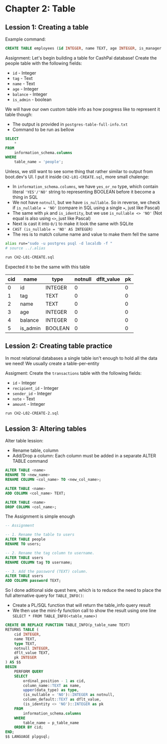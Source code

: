 # Chapter 2: Table

## Lession 1: Creating a table

Example command:

```sql
CREATE TABLE employees (id INTEGER, name TEXT, age INTEGER, is_manager BOOLEAN, salary INTEGER);
```

Assignment: Let's begin building a table for CashPal database! Create the people table with the following fields:

- `id` - Integer
- `tag` - Text
- `name` - Text
- `age` - Integer
- `balance` - Integer
- `is_admin` - boolean

We will have our own custom table info as how posgress like to represent it table though:

- The output is provided in `postgres-table-full-info.txt`
- Command to be run as bellow

```sql
SELECT
    *
FROM
    information_schema.columns
WHERE
    table_name = 'people';
```

Unless, we still want to see some thing that rather similar to output from boot.dev's UI. I put it inside `CH2-L01-CREATE.sql`, more small chalenge:

- In `information_schema.columns`, we have `yes_or_no` type, which contain literal `'YES'/'NO'` string to representing BOOLEAN before it become a thing in SQL
- We not have `notnull`, but we have `is_nullable`. So in reverse, we check if `is_nullable = 'NO'` (compare in SQL using a single `=`, just like Pascal)
- The same with `pk` and `is_identity`, but we use `is_nullable <> 'NO'` (Not equal is also using `<>`, just like Pascal)
- Next is cast it into `0/1` to make it look the same with SQLite
- `CAST (is_nullable = 'NO' AS INTEGER)`
- The res is to match colume name and value to make them fell the same

```sh
alias run="sudo -u postgres psql -d localdb -f "
# source ../.alias

run CH2-L01-CREATE.sql
```

Expected it to be the same with this table

| cid | name     | type    | notnull | dflt_value | pk  |
| --- | -------- | ------- | ------- | ---------- | --- |
| 0   | id       | INTEGER | 0       |            | 0   |
| 1   | tag      | TEXT    | 0       |            | 0   |
| 2   | name     | TEXT    | 0       |            | 0   |
| 3   | age      | INTEGER | 0       |            | 0   |
| 4   | balance  | INTEGER | 0       |            | 0   |
| 5   | is_admin | BOOLEAN | 0       |            | 0   |

## Lession 2: Creating table practice

In most relational databases a single table isn't enough to hold all the data we need! We usually create a table-per-entity

Assigment: Create the `transactions` table with the following fields:

- `id` - Integer
- `recipient_id` - Integer
- `sender_id` - Integer
- `note` - Text
- `amount` - Integer

```sh
run CH2-L02-CREATE-2.sql
```

## Lession 3: Altering tables

Alter table lession:

- Rename table, column
- Add/Drop a column: Each column must be added in a separate ALTER TABLE command

```sql
ALTER TABLE <name>
RENAME TO <new_name>
RENAME COLUMN <col_name> TO <new_col_name>;

ALTER TABLE <name>
ADD COLUMN <col_name> TEXT;

ALTER TABLE <name>
DROP COLUMN <col_name>;
```

The Assignment is simple enough

```sql
-- Assignment

-- 1. Rename the table to users
ALTER TABLE people
RENAME TO users;

-- 2. Rename the tag column to username.
ALTER TABLE users
RENAME COLUMN tag TO username;

-- 3. Add the password (TEXT) column.
ALTER TABLE users
ADD COLUMN password TEXT;
```

So I done aditional side quest here, which is to reduce the need to place the full alternative query for `TABLE_INFO()`:

- Create a PL/SQL function that will return the table_info query result
- We then use the mini-fy function call to show the result using one line `SELECT * FROM TABLE_INFO(<table_name>)`

```sql
CREATE OR REPLACE FUNCTION TABLE_INFO(p_table_name TEXT)
RETURNS TABLE (
    cid INTEGER,
    name TEXT,
    type TEXT,
    notnull INTEGER,
    dflt_value TEXT,
    pk INTEGER
) AS $$
BEGIN
    PERFORM QUERY
    SELECT
        ordinal_position - 1 as cid,
        column_name::TEXT as name,
        upper(data_type) as type,
        (is_nullable = 'NO')::INTEGER as notnull,
        column_default::TEXT as dflt_value,
        (is_identity <> 'NO')::INTEGER as pk
    FROM
        information_schema.columns
    WHERE
        table_name = p_table_name
    ORDER BY cid;
END;
$$ LANGUAGE plpgsql;
```
